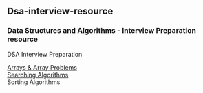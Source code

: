 ## Dsa-interview-resource

### Data Structures and Algorithms - Interview Preparation resource

DSA Interview Preparation

[Arrays & Array Problems](https://github.com/Yogesh-10/dsa-interview-resource/tree/main/dsa_java/src/com/yogesh/Arrays)
<br>
[Searching Algorithms](https://github.com/Yogesh-10/dsa-interview-resource/tree/main/dsa_java/src/com/yogesh/Algorithms/SearchingAlgorithms)
<br>
Sorting Algorithms

